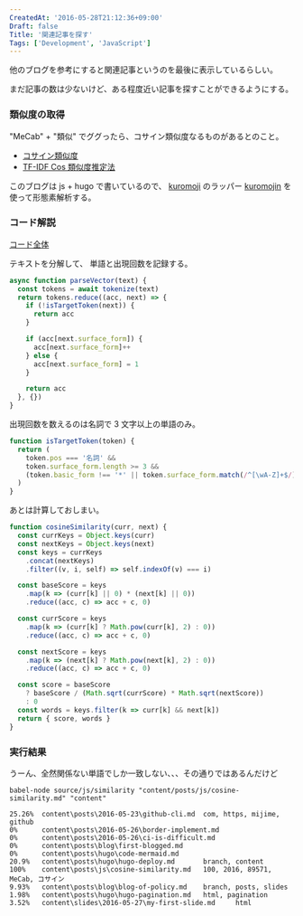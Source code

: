 ```yaml
---
CreatedAt: '2016-05-28T21:12:36+09:00'
Draft: false
Title: '関連記事を探す'
Tags: ['Development', 'JavaScript']
---
```


他のブログを参考にすると関連記事というのを最後に表示しているらしい。

まだ記事の数は少ないけど、ある程度近い記事を探すことができるようにする。

### 類似度の取得

"MeCab" + "類似" でググったら、コサイン類似度なるものがあるとのこと。

- [コサイン類似度](http://www.cse.kyoto-su.ac.jp/~g0846020/keywords/cosinSimilarity.html)
- [TF-IDF Cos 類似度推定法](http://qiita.com/nmbakfm/items/6bb91b89571dd68fcea6)

このブログは js + hugo で書いているので、
[kuromoji](https://www.npmjs.com/package/kuromoji) のラッパー
[kuromojin](https://www.npmjs.com/package/kuromojin) を使って形態素解析する。

### コード解説

[コード全体](https://github.com/mijime/mijime.github.io/blob/content/source/js/similarity/index.js)

テキストを分解して、 単語と出現回数を記録する。

```javascript
async function parseVector(text) {
  const tokens = await tokenize(text)
  return tokens.reduce((acc, next) => {
    if (!isTargetToken(next)) {
      return acc
    }

    if (acc[next.surface_form]) {
      acc[next.surface_form]++
    } else {
      acc[next.surface_form] = 1
    }

    return acc
  }, {})
}
```

出現回数を数えるのは名詞で 3 文字以上の単語のみ。

```javascript
function isTargetToken(token) {
  return (
    token.pos === '名詞' &&
    token.surface_form.length >= 3 &&
    (token.basic_form !== '*' || token.surface_form.match(/^[\wA-Z]+$/))
  )
}
```

あとは計算しておしまい。

```javascript
function cosineSimilarity(curr, next) {
  const currKeys = Object.keys(curr)
  const nextKeys = Object.keys(next)
  const keys = currKeys
    .concat(nextKeys)
    .filter((v, i, self) => self.indexOf(v) === i)

  const baseScore = keys
    .map(k => (curr[k] || 0) * (next[k] || 0))
    .reduce((acc, c) => acc + c, 0)

  const currScore = keys
    .map(k => (curr[k] ? Math.pow(curr[k], 2) : 0))
    .reduce((acc, c) => acc + c, 0)

  const nextScore = keys
    .map(k => (next[k] ? Math.pow(next[k], 2) : 0))
    .reduce((acc, c) => acc + c, 0)

  const score = baseScore
    ? baseScore / (Math.sqrt(currScore) * Math.sqrt(nextScore))
    : 0
  const words = keys.filter(k => curr[k] && next[k])
  return { score, words }
}
```

### 実行結果

うーん、全然関係ない単語でしか一致しない、、、その通りではあるんだけど

```
babel-node source/js/similarity "content/posts/js/cosine-similarity.md" "content"

25.26%  content\posts\2016-05-23\github-cli.md  com, https, mijime, github
0%      content\posts\2016-05-26\border-implement.md
0%      content\posts\2016-05-26\ci-is-difficult.md
0%      content\posts\blog\first-blogged.md
0%      content\posts\hugo\code-mermaid.md
20.9%   content\posts\hugo\hugo-deploy.md       branch, content
100%    content\posts\js\cosine-similarity.md   100, 2016, 89571, MeCab, コサイン
9.93%   content\posts\blog\blog-of-policy.md    branch, posts, slides
1.98%   content\posts\hugo\hugo-pagination.md   html, pagination
3.52%   content\slides\2016-05-27\my-first-slide.md     html
```
